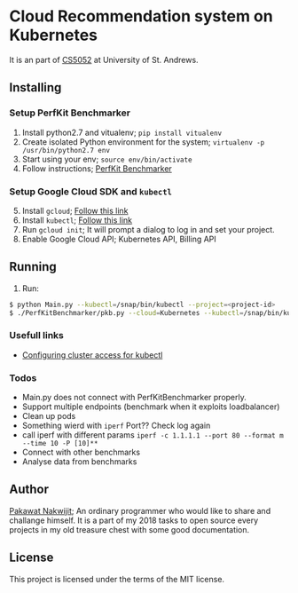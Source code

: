 # Cloud Recommendation system on Kubernetes

It is an part of [CS5052](https://info.cs.st-andrews.ac.uk/student-handbook/modules/CS5052.html) at University of St. Andrews.

## Installing

### Setup PerfKit Benchmarker
1. Install python2.7 and vitualenv; `pip install vitualenv`
2. Create isolated Python environment for the system;
`virtualenv -p /usr/bin/python2.7 env`
3. Start using your env; `source env/bin/activate`
4. Follow instructions; [PerfKit Benchmarker](https://github.com/GoogleCloudPlatform/PerfKitBenchmarker)

### Setup Google Cloud SDK and `kubectl`
5. Install `gcloud`; [Follow this link](https://cloud.google.com/sdk/install)
6. Install `kubectl`; [Follow this link](https://kubernetes.io/docs/tasks/tools/install-kubectl/)
7. Run `gcloud init`; It will prompt a dialog to log in and set your project.
8. Enable Google Cloud API; Kubernetes API, Billing API



## Running
1. Run:

```bash
$ python Main.py --kubectl=/snap/bin/kubectl --project=<project-id>
$ ./PerfKitBenchmarker/pkb.py --cloud=Kubernetes --kubectl=/snap/bin/kubectl --benchmarks=iperf --kubeconfig=kubeconfig.yml --max_concurrent_threads=1
```

### Usefull links
* [Configuring cluster access for kubectl
](https://cloud.google.com/kubernetes-engine/docs/how-to/cluster-access-for-kubectl)

### Todos
* Main.py does not connect with PerfKitBenchmarker properly.
* Support multiple endpoints (benchmark when it exploits loadbalancer)
* Clean up pods
* Something wierd with `iperf` Port?? Check log again
* call iperf with different params `iperf -c 1.1.1.1 --port 80 --format m --time 10 -P [10]**`
* Connect with other benchmarks
* Analyse data from benchmarks


## Author
[Pakawat Nakwijit](http://curve.in.th); An ordinary programmer who would like to share and challange himself. It is a part of my 2018 tasks to open source every projects in my old treasure chest with some good documentation. 

## License
This project is licensed under the terms of the MIT license.

